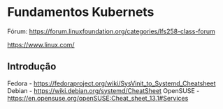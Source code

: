 # Fundamentos Kubernets

Fórum: https://forum.linuxfoundation.org/categories/lfs258-class-forum

https://www.linux.com/

## Introdução
Fedora - https://fedoraproject.org/wiki/SysVinit_to_Systemd_Cheatsheet
Debian - https://wiki.debian.org/systemd/CheatSheet
OpenSUSE - https://en.opensuse.org/openSUSE:Cheat_sheet_13.1#Services

## 
